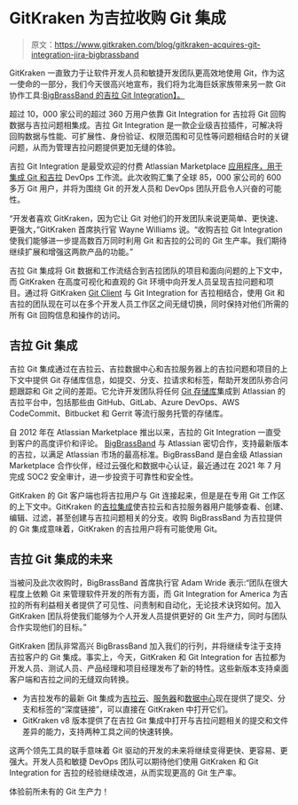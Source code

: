 # GitKraken 为吉拉收购 Git 集成

> 原文：<https://www.gitkraken.com/blog/gitkraken-acquires-git-integration-jira-bigbrassband>

GitKraken 一直致力于让软件开发人员和敏捷开发团队更高效地使用 Git，作为这一使命的一部分，我们今天很高兴地宣布，我们将为北海巨妖家族带来另一款 Git 协作工具:[BigBrassBand 的吉拉 Git Integration】。](https://www.gitkraken.com/git-integration-for-jira)

超过 10，000 家公司的超过 360 万用户依靠 Git Integration for 吉拉将 Git 回购数据与吉拉问题相集成。吉拉 Git Integration 是一款企业级吉拉插件，可解决将回购数据与性能、可扩展性、身份验证、权限范围和可见性等问题相结合时的关键问题，从而为管理吉拉问题提供更加无缝的体验。

吉拉 Git Integration 是最受欢迎的付费 Atlassian Marketplace [应用程序，用于集成 Git 和吉拉](https://marketplace.atlassian.com/apps/4984/git-integration-for-jira?tab=overview&hosting=cloud) DevOps 工作流。此次收购汇集了全球 85，000 家公司的 600 多万 Git 用户，并将为围绕 Git 的开发人员和 DevOps 团队开启令人兴奋的可能性。

“开发者喜欢 GitKraken，因为它让 Git 对他们的开发团队来说更简单、更快速、更强大，”GitKraken 首席执行官 Wayne Williams 说。“收购吉拉 Git Integration 使我们能够进一步提高数百万同时利用 Git 和吉拉的公司的 Git 生产率。我们期待继续扩展和增强这两款产品的功能。”

吉拉 Git 集成将 Git 数据和工作流结合到吉拉团队的项目和面向问题的上下文中，而 GitKraken 在高度可视化和直观的 Git 环境中向开发人员呈现吉拉问题和项目。通过将 GitKraken [Git Client](http://gitkraken.com/git-client) 与 Git Integration for 吉拉相结合，使用 Git 和吉拉的团队现在可以在多个开发人员工作区之间无缝切换，同时保持对他们所需的所有 Git 回购信息和操作的访问。

## **吉拉 Git 集成**

吉拉 Git 集成通过在吉拉云、吉拉数据中心和吉拉服务器上的吉拉问题和项目的上下文中提供 Git 存储库信息，如提交、分支、拉请求和标签，帮助开发团队弥合问题跟踪和 Git 之间的差距。它允许开发团队将任何 [Git 存储库](https://www.gitkraken.com/learn/git/tutorials/what-is-a-git-repository)集成到 Atlassian 的吉拉平台中，包括那些由 GitHub、GitLab、Azure DevOps、AWS CodeCommit、Bitbucket 和 Gerrit 等流行服务托管的存储库。

自 2012 年在 Atlassian Marketplace 推出以来，吉拉的 Git Integration 一直受到客户的高度评价和评论。 [BigBrassBand](https://bigbrassband.com/) 与 Atlassian 密切合作，支持最新版本的吉拉，以满足 Atlassian 市场的最高标准。BigBrassBand 是白金级 Atlassian Marketplace 合作伙伴，经过云强化和数据中心认证，最近通过在 2021 年 7 月完成 SOC2 安全审计，进一步投资于可靠性和安全性。

GitKraken 的 Git 客户端也将吉拉用户与 Git 连接起来，但是是在专用 Git 工作区的上下文中。GitKraken 的[吉拉集成](https://support.gitkraken.com/integrations/jira/)使吉拉云和吉拉服务器用户能够查看、创建、编辑、过滤，甚至创建与吉拉问题相关的分支。收购 BigBrassBand 为吉拉提供的 Git 集成意味着，GitKraken 的吉拉用户将有可能使用 Git。

## **吉拉 Git 集成的未来**

当被问及此次收购时，BigBrassBand 首席执行官 Adam Wride 表示:“团队在很大程度上依赖 Git 来管理软件开发的所有方面，而 Git Integration for America 为吉拉的所有利益相关者提供了可见性、问责制和自动化，无论技术诀窍如何。加入 GitKraken 团队将使我们能够为个人开发人员提供更好的 Git 生产力，同时与团队合作实现他们的目标。”

GitKraken 团队非常高兴 BigBrassBand 加入我们的行列，并将继续专注于支持吉拉客户的 Git 集成。事实上，今天，GitKraken 和 Git Integration for 吉拉都为开发人员、测试人员、产品经理和项目经理发布了新的特性。这些新版本支持桌面客户端和吉拉之间的无缝双向转换。

*   为吉拉发布的最新 Git 集成为[吉拉云](https://bigbrassband.atlassian.net/wiki/spaces/GITCLOUD/pages/871792645/Git+Integration+for+Jira+Cloud+-+Release+Notes)、[服务器](https://bigbrassband.atlassian.net/wiki/spaces/GITSERVER/pages/1178894431/Git+Integration+for+Jira+Server+-+Release+Notes)和[数据中心](https://bigbrassband.atlassian.net/wiki/spaces/GIJDC/pages/1078231449/Git+Integration+for+Jira+Data+Center+-+Release+Notes)现在提供了提交、分支和标签的“深度链接”，可以直接在 GitKraken 中打开它们。
*   GitKraken v8 版本提供了在吉拉 Git 集成中打开与吉拉问题相关的提交和文件差异的能力，支持两种工具之间的快速转换。

这两个领先工具的联手意味着 Git 驱动的开发的未来将继续变得更快、更容易、更强大。开发人员和敏捷 DevOps 团队可以期待他们使用 GitKraken 和 Git Integration for 吉拉的经验继续改进，从而实现更高的 Git 生产率。

体验前所未有的 Git 生产力！